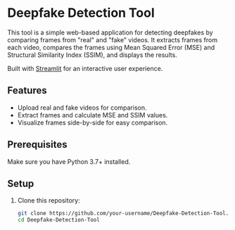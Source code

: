 # Deepfake Detection Tool

This tool is a simple web-based application for detecting deepfakes by comparing frames from "real" and "fake" videos. It extracts frames from each video, compares the frames using Mean Squared Error (MSE) and Structural Similarity Index (SSIM), and displays the results. 

Built with [Streamlit](https://streamlit.io/) for an interactive user experience.

## Features
- Upload real and fake videos for comparison.
- Extract frames and calculate MSE and SSIM values.
- Visualize frames side-by-side for easy comparison.

## Prerequisites

Make sure you have Python 3.7+ installed.

## Setup

1. Clone this repository:

   ```bash
   git clone https://github.com/your-username/Deepfake-Detection-Tool.git
   cd Deepfake-Detection-Tool
